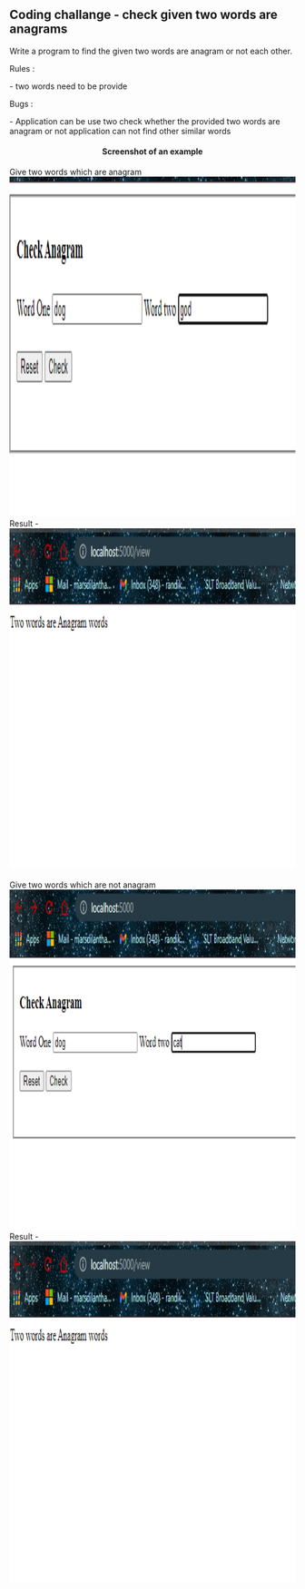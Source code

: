 <h2>Coding challange - check given two words are anagrams </h2>

<P> Write a program to find the given two words are anagram or not each other. </P>

 Rules : 
 <p>
   - two words need to be provide <br>
 </p>
Bugs :
 <p>
   - Application can be use two check whether the provided two words are anagram or not application can not find other similar words<br>
</p>
<h4 align="center">Screenshot of an example</h4>
<!-- image -->

Give two words which are anagram<br>
<img src="https://github.com/Randika97/Krish-training/blob/dev1/cch_checkAnagram/Screenshots/Screenshot%202022-03-07%20201455.png" alt="test1" height="600" width="900">
<br>
Result - <br>
<img src="https://github.com/Randika97/Krish-training/blob/dev1/cch_checkAnagram/Screenshots/Screenshot%202022-03-07%20201531.png" alt="test1results" height="600" width="900"><br>
<br>
Give two words which are not anagram<br>
<img src="https://github.com/Randika97/Krish-training/blob/dev1/cch_checkAnagram/Screenshots/Screenshot%202022-03-07%20201607.png" alt="test2" height="600" width="900">
<br>
Result - <br>
<img src="https://github.com/Randika97/Krish-training/blob/dev1/cch_checkAnagram/Screenshots/Screenshot%202022-03-07%20201531.png" alt="test1results" height="600" width="900"> 
